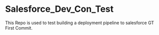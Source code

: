 # Salesforce_Dev_Con_Test
This Repo is used to test building a deployment pipeline to salesforce
GT First Commit.